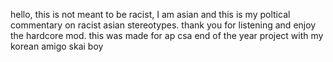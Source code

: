 hello, this is not meant to be racist, I am asian and this is my poltical commentary on racist asian stereotypes. thank you for listening and enjoy the hardcore mod. this was made for ap csa end of the year project with my korean amigo skai boy
